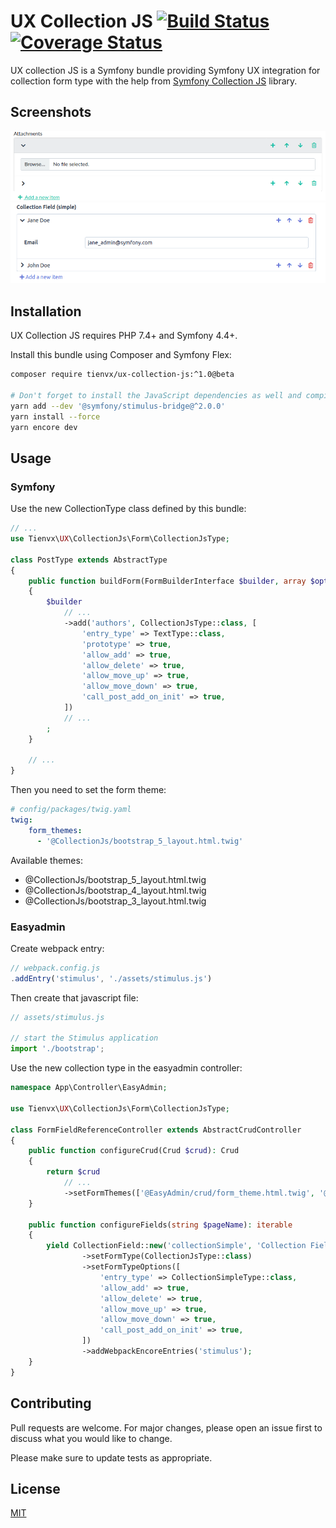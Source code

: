# UX Collection JS  [![Build Status][actions_badge]][actions_link] [![Coverage Status][coveralls_badge]][coveralls_link]

UX collection JS is a Symfony bundle providing Symfony UX integration for collection form type with the help from [Symfony Collection JS](https://github.com/ruano-a/symfonyCollectionJs) library.

## Screenshots

![Screenshot Bootstrap 5](./images/collection-js-bootstrap-5.png)
![Screenshot EasyAdmin](./images/collection-js-easyadmin.png)

## Installation

UX Collection JS requires PHP 7.4+ and Symfony 4.4+.

Install this bundle using Composer and Symfony Flex:

```sh
composer require tienvx/ux-collection-js:^1.0@beta

# Don't forget to install the JavaScript dependencies as well and compile
yarn add --dev '@symfony/stimulus-bridge@^2.0.0'
yarn install --force
yarn encore dev
```

## Usage

### Symfony

Use the new CollectionType class defined by this bundle:

```php
// ...
use Tienvx\UX\CollectionJs\Form\CollectionJsType;

class PostType extends AbstractType
{
    public function buildForm(FormBuilderInterface $builder, array $options)
    {
        $builder
            // ...
            ->add('authors', CollectionJsType::class, [
                'entry_type' => TextType::class,
                'prototype' => true,
                'allow_add' => true,
                'allow_delete' => true,
                'allow_move_up' => true,
                'allow_move_down' => true,
                'call_post_add_on_init' => true,
            ])
            // ...
        ;
    }

    // ...
}
```

Then you need to set the form theme:
```yaml
# config/packages/twig.yaml
twig:
    form_themes:
      - '@CollectionJs/bootstrap_5_layout.html.twig'
```

Available themes:
- @CollectionJs/bootstrap_5_layout.html.twig
- @CollectionJs/bootstrap_4_layout.html.twig
- @CollectionJs/bootstrap_3_layout.html.twig

### Easyadmin

Create webpack entry:

```javascript
// webpack.config.js
.addEntry('stimulus', './assets/stimulus.js')
```

Then create that javascript file:

```javascript
// assets/stimulus.js

// start the Stimulus application
import './bootstrap';
```

Use the new collection type in the easyadmin controller:

```php
namespace App\Controller\EasyAdmin;

use Tienvx\UX\CollectionJs\Form\CollectionJsType;

class FormFieldReferenceController extends AbstractCrudController
{
    public function configureCrud(Crud $crud): Crud
    {
        return $crud
            // ...
            ->setFormThemes(['@EasyAdmin/crud/form_theme.html.twig', '@CollectionJs/bootstrap_5_layout.html.twig']);
    }

    public function configureFields(string $pageName): iterable
    {
        yield CollectionField::new('collectionSimple', 'Collection Field (simple)')
                ->setFormType(CollectionJsType::class)
                ->setFormTypeOptions([
                    'entry_type' => CollectionSimpleType::class,
                    'allow_add' => true,
                    'allow_delete' => true,
                    'allow_move_up' => true,
                    'allow_move_down' => true,
                    'call_post_add_on_init' => true,
                ])
                ->addWebpackEncoreEntries('stimulus');
    }
}
```

## Contributing
Pull requests are welcome. For major changes, please open an issue first to discuss what you would like to change.

Please make sure to update tests as appropriate.

## License
[MIT](LICENSE)

[actions_badge]: https://github.com/tienvx/ux-collection-js/workflows/main/badge.svg
[actions_link]: https://github.com/tienvx/ux-collection-js/actions

[coveralls_badge]: https://coveralls.io/repos/tienvx/ux-collection-js/badge.svg?branch=main&service=github
[coveralls_link]: https://coveralls.io/github/tienvx/ux-collection-js?branch=main
